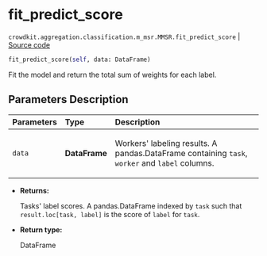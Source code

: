 # fit_predict_score
`crowdkit.aggregation.classification.m_msr.MMSR.fit_predict_score` | [Source code](https://github.com/Toloka/crowd-kit/blob/v1.1.0.rc2/crowdkit/aggregation/classification/m_msr.py#L156)

```python
fit_predict_score(self, data: DataFrame)
```

Fit the model and return the total sum of weights for each label.

## Parameters Description

| Parameters | Type | Description |
| :----------| :----| :-----------|
`data`|**DataFrame**|<p>Workers&#x27; labeling results. A pandas.DataFrame containing `task`, `worker` and `label` columns.</p>

* **Returns:**

  Tasks' label scores.
A pandas.DataFrame indexed by `task` such that `result.loc[task, label]`
is the score of `label` for `task`.

* **Return type:**

  DataFrame
